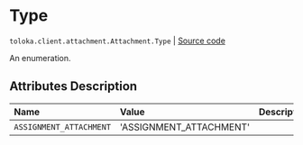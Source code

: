 # Type
`toloka.client.attachment.Attachment.Type` | [Source code](https://github.com/Toloka/toloka-kit/blob/v1.2.3/src/client/attachment.py#L28)

An enumeration.

## Attributes Description

| Name | Value | Description |
| :------| :-----------| :----------| 
`ASSIGNMENT_ATTACHMENT`|'ASSIGNMENT_ATTACHMENT'|

